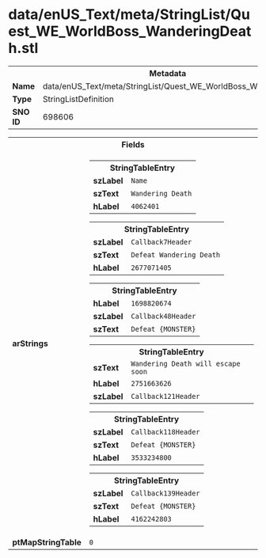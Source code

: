 <h1>data/enUS_Text/meta/StringList/Quest_WE_WorldBoss_WanderingDeath.stl</h1><table><tr><th colspan="100%">Metadata</th></tr><tr><td><b>Name</b></td><td>data/enUS_Text/meta/StringList/Quest_WE_WorldBoss_WanderingDeath.stl</td></tr><tr><td><b>Type</b></td><td>StringListDefinition</td></tr><tr><td><b>SNO ID</b></td><td>698606</td></tr></table>

<table><tr><th colspan="100%">Fields</th></tr><tr><td><b>arStrings</b></td><td><table><tr><th colspan="100%">StringTableEntry</th></tr><tr><td><b>szLabel</b></td><td><code>Name</code></td></tr><tr><td><b>szText</b></td><td><code>Wandering Death</code></td></tr><tr><td><b>hLabel</b></td><td><code>4062401</code></td></tr></table>


<table><tr><th colspan="100%">StringTableEntry</th></tr><tr><td><b>szLabel</b></td><td><code>Callback7Header</code></td></tr><tr><td><b>szText</b></td><td><code>Defeat Wandering Death</code></td></tr><tr><td><b>hLabel</b></td><td><code>2677071405</code></td></tr></table>


<table><tr><th colspan="100%">StringTableEntry</th></tr><tr><td><b>hLabel</b></td><td><code>1698820674</code></td></tr><tr><td><b>szLabel</b></td><td><code>Callback48Header</code></td></tr><tr><td><b>szText</b></td><td><code>Defeat {MONSTER}</code></td></tr></table>


<table><tr><th colspan="100%">StringTableEntry</th></tr><tr><td><b>szText</b></td><td><code>Wandering Death will escape soon</code></td></tr><tr><td><b>hLabel</b></td><td><code>2751663626</code></td></tr><tr><td><b>szLabel</b></td><td><code>Callback121Header</code></td></tr></table>


<table><tr><th colspan="100%">StringTableEntry</th></tr><tr><td><b>szLabel</b></td><td><code>Callback118Header</code></td></tr><tr><td><b>szText</b></td><td><code>Defeat {MONSTER}</code></td></tr><tr><td><b>hLabel</b></td><td><code>3533234800</code></td></tr></table>


<table><tr><th colspan="100%">StringTableEntry</th></tr><tr><td><b>szLabel</b></td><td><code>Callback139Header</code></td></tr><tr><td><b>szText</b></td><td><code>Defeat {MONSTER}</code></td></tr><tr><td><b>hLabel</b></td><td><code>4162242803</code></td></tr></table>


</td></tr><tr><td><b>ptMapStringTable</b></td><td><code>0</code></td></tr></table>

